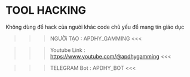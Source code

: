 # TOOL HACKING
Không dùng để hack của người khác
code chủ yếu để mang tín giáo dục 
   >>> NGƯỜi TẠO : APDHY_GAMMING <<<

   >>> Youtube Link : https://www.youtube.com/@apdhygamming <<<

   >>> TELEGRAM Bot : APDHY_BOT <<<
